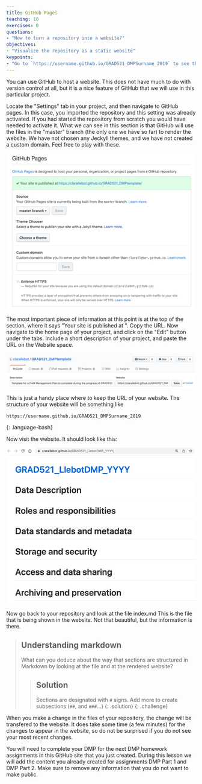 ```yaml
---
title: GitHub Pages
teaching: 10
exercises: 0
questions:
- "How to turn a repository into a website?"
objectives:
- "Visualize the repository as a static website"
keypoints:
- "Go to `https://username.github.io/GRAD521_DMPSurname_2019` to see the website."
---
```


You can use GitHub to host a website. This does not have much to do with version control at all, but it is a nice feature of GitHub that we will use in this particular project.

Locate the "Settings" tab in your project, and then navigate to GitHub pages. In this case, you imported the repository and this setting was already activated. If you had started the repository from scratch you would have needed to activate it. What we can see in this section is that GitHub will use the files in the "master" branch (the only one we have so far) to render the website. We have not chosen any Jeckyll themes, and we have not created a custom domain. Feel free to play with these.

![pagessettings](../fig/pages_settings.png)

The most important piece of information at this point is at the top of the section, where it says "Your site is published at ". Copy the URL. Now navigate to the home page of your project, and click on the "Edit" button under the tabs. Include a short description of your project, and paste the URL on the Website space. 

![websiteURL](../fig/pages_websiteURL.png)


This is just a handy place where to keep the URL of your website. The structure of your website will be something like

~~~
https://username.github.io/GRAD521_DMPSurname_2019
~~~
{: .language-bash}

Now visit the website. It should look like this:

![websiteinitialview](../fig/pages_websiteinitialview.png)

Now go back to your repository and look at the file index.md This is the file that is being shown in the website. Not that beautiful, but the information is there. 

> ## Understanding markdown
> What can you deduce about the way that sections are structured in Markdown by looking at the file and at the rendered website?
> > ## Solution
> > Sections are designated with `#` signs. Add more to create subsections (`##`, and `###`...) 
> {: .solution}
{: .challenge}

When you make a change in the files of your repository, the change will be transfered to the website. It does take some time (a few minutes) for the changes to appear in the website, so do not be surprised if you do not see your most recent changes. 

You will need to complete your DMP for the next DMP homework assignments in this GitHub site that you just created. During this lesson we will add the content you already created for assignments DMP Part 1 and DMP Part 2. Make sure to remove any information that you do not want to make public. 

